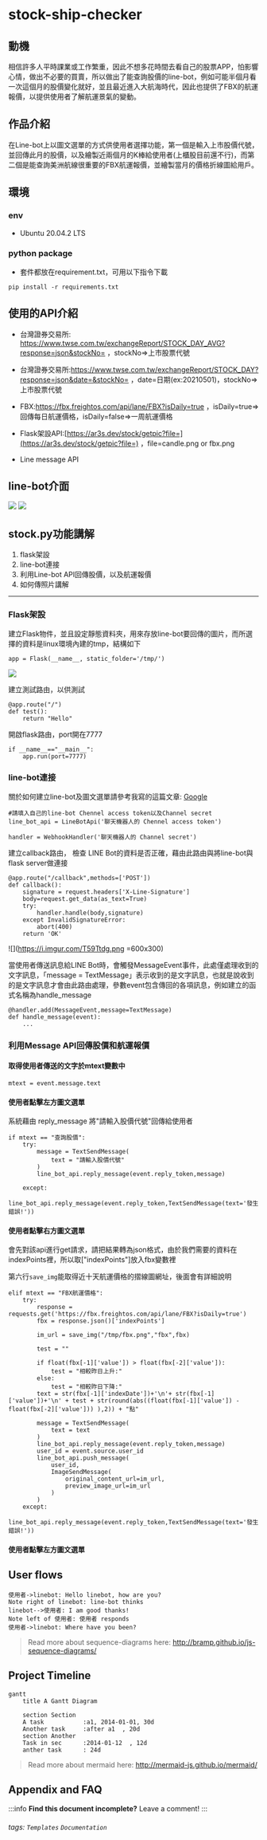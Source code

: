 stock-ship-checker
===

## 動機
相信許多人平時課業或工作繁重，因此不想多花時間去看自己的股票APP，怕影響心情，做出不必要的買賣，所以做出了能查詢股價的line-bot，例如可能半個月看一次這個月的股價變化就好，並且最近進入大航海時代，因此也提供了FBX的航運報價，以提供使用者了解航運景氣的變動。
## 作品介紹
在Line-bot上以圖文選單的方式供使用者選擇功能，第一個是輸入上市股價代號，並回傳此月的股價，以及繪製近兩個月的K棒給使用者(上櫃股目前還不行)，而第二個是能查詢美洲航線很重要的FBX航運報價，並繪製當月的價格折線圖給用戶。

## 環境
### env
- Ubuntu 20.04.2 LTS
### python package

- 套件都放在requirement.txt，可用以下指令下載
```
pip install -r requirements.txt
```

## 使用的API介紹

* 台灣證券交易所:
    https://www.twse.com.tw/exchangeReport/STOCK_DAY_AVG?response=json&stockNo= ，stockNo=>上市股票代號

* 台灣證券交易所:https://www.twse.com.tw/exchangeReport/STOCK_DAY?response=json&date=&stockNo= ，date=日期(ex:20210501)，stockNo=>上市股票代號

* FBX:https://fbx.freightos.com/api/lane/FBX?isDaily=true
，isDaily=true=>回傳每日航運價格，isDaily=false=>一周航運價格
* Flask架設API:[https://ar3s.dev/stock/getpic?file=](https://ar3s.dev/stock/getpic?file=) ，file=candle.png or fbx.png
* Line message API
## line-bot介面

![](https://i.imgur.com/EO0UiEP.jpg )
![](https://i.imgur.com/4IdWGCL.jpg )


## stock.py功能講解
1. flask架設
2. line-bot連接
3. 利用Line-bot API回傳股價，以及航運報價
4. 如何傳照片講解
---
### Flask架設
建立Flask物件，並且設定靜態資料夾，用來存放line-bot要回傳的圖片，而所選擇的資料是linux環境內建的tmp，結構如下

```
app = Flask(__name__, static_folder='/tmp/')
```

![](https://i.imgur.com/LsxYvHw.png)



建立測試路由，以供測試
```
@app.route("/")
def test():
    return "Hello"
```
開啟flask路由，port開在7777
```
if __name__=="__main__":
    app.run(port=7777)
```

### line-bot連接
關於如何建立line-bot及圖文選單請參考我寫的這篇文章:
[Google](https://www.google.com.tw)



```
#請填入自己的line-bot Chennel access token以及Channel secret 
line_bot_api = LineBotApi('聊天機器人的 Chennel access token')

handler = WebhookHandler('聊天機器人的 Channel secret')  
```   


建立callback路由，
檢查 LINE Bot的資料是否正確，藉由此路由與將line-bot與flask server做連接
```
@app.route("/callback",methods=['POST'])
def callback():
    signature = request.headers['X-Line-Signature']
    body=request.get_data(as_text=True)
    try:
        handler.handle(body,signature)
    except InvalidSignatureError:
        abort(400)
    return 'OK'
```



![](https://i.imgur.com/T59Ttdg.png =600x300)


當使用者傳送訊息給LINE Bot時，會觸發MessageEvent事件，此處僅處理收到的文字訊息，「message = TextMessage」表示收到的是文字訊息，也就是說收到的是文字訊息才會由此路由處理，參數event包含傳回的各項訊息，例如建立的函式名稱為handle_message
```
@handler.add(MessageEvent,message=TextMessage)
def handle_message(event):
    ...
```

### 利用Message API回傳股價和航運報價
#### 取得使用者傳送的文字於mtext變數中
```=
mtext = event.message.text
```

#### 使用者點擊左方圖文選單
系統藉由 reply_message 將"請輸入股價代號"回傳給使用者
```=
if mtext == "查詢股價":
    try:
        message = TextSendMessage(
            text = "請輸入股價代號"
        )
        line_bot_api.reply_message(event.reply_token,message)

    except:
        line_bot_api.reply_message(event.reply_token,TextSendMessage(text='發生錯誤!'))
```
#### 使用者點擊右方圖文選單
會先對該api進行get請求，請把結果轉為json格式，由於我們需要的資料在indexPoints裡，所以取["indexPoints"]放入fbx變數裡

第六行``save_img``能取得近十天航運價格的摺線圖網址，後面會有詳細說明


```=
elif mtext == "FBX航運價格":
    try:
        response = requests.get('https://fbx.freightos.com/api/lane/FBX?isDaily=true')
        fbx = response.json()['indexPoints']

        im_url = save_img("/tmp/fbx.png","fbx",fbx)

        test = ""

        if float(fbx[-1]['value']) > float(fbx[-2]['value']): 
            test = "相較昨日上升:" 
        else: 
            test = "相較昨日下降:"
        text = str(fbx[-1]['indexDate'])+'\n'+ str(fbx[-1]['value'])+'\n' + test + str(round(abs((float(fbx[-1]['value']) - float(fbx[-2]['value'])) ),2)) + "點"

        message = TextSendMessage(
            text = text
        )
        line_bot_api.reply_message(event.reply_token,message)
        user_id = event.source.user_id
        line_bot_api.push_message(
            user_id,
            ImageSendMessage(
                original_content_url=im_url,
                preview_image_url=im_url
            )
        )
    except:
        line_bot_api.reply_message(event.reply_token,TextSendMessage(text='發生錯誤!'))
```
#### 使用者點擊左方圖文選單
User flows
---
```sequence
使用者->linebot: Hello linebot, how are you?
Note right of linebot: line-bot thinks
linebot-->使用者: I am good thanks!
Note left of 使用者: 使用者 responds
使用者->linebot: Where have you been?
```

> Read more about sequence-diagrams here: http://bramp.github.io/js-sequence-diagrams/

Project Timeline
---
```mermaid
gantt
    title A Gantt Diagram

    section Section
    A task           :a1, 2014-01-01, 30d
    Another task     :after a1  , 20d
    section Another
    Task in sec      :2014-01-12  , 12d
    anther task      : 24d
```

> Read more about mermaid here: http://mermaid-js.github.io/mermaid/

## Appendix and FAQ

:::info
**Find this document incomplete?** Leave a comment!
:::

###### tags: `Templates` `Documentation`

